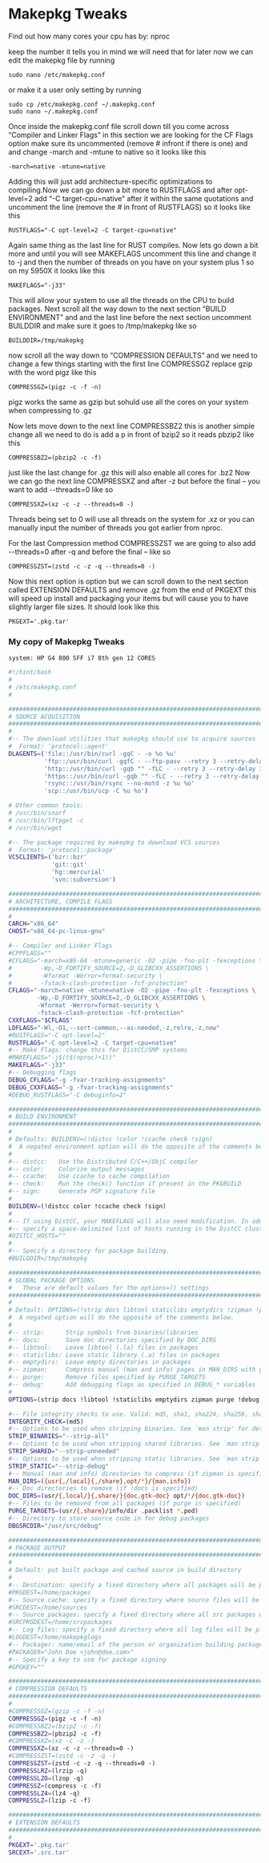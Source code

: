 # Makepkg Tweaks 
Find out how many cores your cpu has by:
    nproc

keep the number it tells you in mind we will need that for later now we can edit the makepkg file by running

    sudo nano /etc/makepkg.conf

or make it a user only setting by running

    sudo cp /etc/makepkg.conf ~/.makepkg.conf
    sudo nano ~/.makepkg.conf

Once inside the makepkg.conf file scroll down till you come across “Compiler and Linker Flags” in this section we are looking for the CF Flags option make sure its uncommented (remove # infront if there is one) and and change -march and -mtune to native so it looks like this

    -march=native -mtune=native

Adding this will just add architecture-specific optimizations to compiling.Now we can go down a bit more to RUSTFLAGS and after opt-level=2 add “-C target-cpu=native” after it within the same quotations and uncomment the line (remove the # in front of RUSTFLAGS) so it looks like this

    RUSTFLAGS="-C opt-level=2 -C target-cpu=native"

Again same thing as the last line for RUST compiles. Now lets go down a bit more and until you will see MAKEFLAGS uncomment this line and change it to -j and then the number of threads on you have on your system plus 1 so on my 5950X it looks like this

    MAKEFLAGS="-j33"

This will allow your system to use all the threads on the CPU to build packages. Next scroll all the way down to the next section “BUILD ENVIRONMENT” and and the last line before the next section uncomment BUILDDIR and make sure it goes to /tmp/makepkg like so

    BUILDDIR=/tmp/makepkg

now scroll all the way down to “COMPRESSION DEFAULTS” and we need to change a few things starting with the first line COMPRESSGZ replace gzip with the word pigz like this

    COMPRESSGZ=(pigz -c -f -n)

pigz works the same as gzip but sohuld use all the cores on your system when compressing to .gz

Now lets move down to the next line COMPRESSBZ2 this is another simple change all we need to do is add a p in front of bzip2 so it reads pbzip2 like this

    COMPRESSBZ2=(pbzip2 -c -f)

just like the last change for .gz this will also enable all cores for .bz2 Now we can go the next line COMPRESSXZ and after -z but before the final – you want to add --threads=0 like so

    COMPRESSXZ=(xz -c -z --threads=0 -)

Threads being set to 0 will use all threads on the system for .xz or you can manually input the number of threads you got earlier from nproc.

For the last Compression method COMPRESSZST we are going to also add --threads=0 after -q and before the final – like so

    COMPRESSZST=(zstd -c -z -q --threads=0 -)

Now this next option is option but we can scroll down to the next section called EXTENSION DEFAULTS and remove .gz from the end of PKGEXT this will speed up install and packaging your items but will cause you to have slightly larger file sizes. It should look like this

    PKGEXT='.pkg.tar'

### My copy of Makepkg Tweaks 
    system: HP G4 800 SFF i7 8th gen 12 CORES

```bash
#!/hint/bash
#
# /etc/makepkg.conf
#

#########################################################################
# SOURCE ACQUISITION
#########################################################################
#
#-- The download utilities that makepkg should use to acquire sources
#  Format: 'protocol::agent'
DLAGENTS=('file::/usr/bin/curl -gqC - -o %o %u'
          'ftp::/usr/bin/curl -gqfC - --ftp-pasv --retry 3 --retry-delay 3 -o %o %u'
          'http::/usr/bin/curl -gqb "" -fLC - --retry 3 --retry-delay 3 -o %o %u'
          'https::/usr/bin/curl -gqb "" -fLC - --retry 3 --retry-delay 3 -o %o %u'
          'rsync::/usr/bin/rsync --no-motd -z %u %o'
          'scp::/usr/bin/scp -C %u %o')

# Other common tools:
# /usr/bin/snarf
# /usr/bin/lftpget -c
# /usr/bin/wget

#-- The package required by makepkg to download VCS sources
#  Format: 'protocol::package'
VCSCLIENTS=('bzr::bzr'
            'git::git'
            'hg::mercurial'
            'svn::subversion')

#########################################################################
# ARCHITECTURE, COMPILE FLAGS
#########################################################################
#
CARCH="x86_64"
CHOST="x86_64-pc-linux-gnu"

#-- Compiler and Linker Flags
#CPPFLAGS=""
#CFLAGS="-march=x86-64 -mtune=generic -O2 -pipe -fno-plt -fexceptions \
#        -Wp,-D_FORTIFY_SOURCE=2,-D_GLIBCXX_ASSERTIONS \
#        -Wformat -Werror=format-security \
#        -fstack-clash-protection -fcf-protection"
CFLAGS="-march=native -mtune=native -O2 -pipe -fno-plt -fexceptions \
        -Wp,-D_FORTIFY_SOURCE=2,-D_GLIBCXX_ASSERTIONS \
        -Wformat -Werror=format-security \
        -fstack-clash-protection -fcf-protection"
CXXFLAGS="$CFLAGS"
LDFLAGS="-Wl,-O1,--sort-common,--as-needed,-z,relro,-z,now"
#RUSTFLAGS="-C opt-level=2"
RUSTFLAGS="-C opt-level=2 -C target-cpu=native"
#-- Make Flags: change this for DistCC/SMP systems
#MAKEFLAGS="-j$(($(nproc)+1))"
MAKEFLAGS="-j33"
#-- Debugging flags
DEBUG_CFLAGS="-g -fvar-tracking-assignments"
DEBUG_CXXFLAGS="-g -fvar-tracking-assignments"
#DEBUG_RUSTFLAGS="-C debuginfo=2"

#########################################################################
# BUILD ENVIRONMENT
#########################################################################
#
# Defaults: BUILDENV=(!distcc !color !ccache check !sign)
#  A negated environment option will do the opposite of the comments below.
#
#-- distcc:   Use the Distributed C/C++/ObjC compiler
#-- color:    Colorize output messages
#-- ccache:   Use ccache to cache compilation
#-- check:    Run the check() function if present in the PKGBUILD
#-- sign:     Generate PGP signature file
#
BUILDENV=(!distcc color !ccache check !sign)
#
#-- If using DistCC, your MAKEFLAGS will also need modification. In addition,
#-- specify a space-delimited list of hosts running in the DistCC cluster.
#DISTCC_HOSTS=""
#
#-- Specify a directory for package building.
#BUILDDIR=/tmp/makepkg

#########################################################################
# GLOBAL PACKAGE OPTIONS
#   These are default values for the options=() settings
#########################################################################
#
# Default: OPTIONS=(!strip docs libtool staticlibs emptydirs !zipman !purge !debug)
#  A negated option will do the opposite of the comments below.
#
#-- strip:      Strip symbols from binaries/libraries
#-- docs:       Save doc directories specified by DOC_DIRS
#-- libtool:    Leave libtool (.la) files in packages
#-- staticlibs: Leave static library (.a) files in packages
#-- emptydirs:  Leave empty directories in packages
#-- zipman:     Compress manual (man and info) pages in MAN_DIRS with gzip
#-- purge:      Remove files specified by PURGE_TARGETS
#-- debug:      Add debugging flags as specified in DEBUG_* variables
#
OPTIONS=(strip docs !libtool !staticlibs emptydirs zipman purge !debug)

#-- File integrity checks to use. Valid: md5, sha1, sha224, sha256, sha384, sha512, b2
INTEGRITY_CHECK=(md5)
#-- Options to be used when stripping binaries. See `man strip' for details.
STRIP_BINARIES="--strip-all"
#-- Options to be used when stripping shared libraries. See `man strip' for details.
STRIP_SHARED="--strip-unneeded"
#-- Options to be used when stripping static libraries. See `man strip' for details.
STRIP_STATIC="--strip-debug"
#-- Manual (man and info) directories to compress (if zipman is specified)
MAN_DIRS=({usr{,/local}{,/share},opt/*}/{man,info})
#-- Doc directories to remove (if !docs is specified)
DOC_DIRS=(usr/{,local/}{,share/}{doc,gtk-doc} opt/*/{doc,gtk-doc})
#-- Files to be removed from all packages (if purge is specified)
PURGE_TARGETS=(usr/{,share}/info/dir .packlist *.pod)
#-- Directory to store source code in for debug packages
DBGSRCDIR="/usr/src/debug"

#########################################################################
# PACKAGE OUTPUT
#########################################################################
#
# Default: put built package and cached source in build directory
#
#-- Destination: specify a fixed directory where all packages will be placed
#PKGDEST=/home/packages
#-- Source cache: specify a fixed directory where source files will be cached
#SRCDEST=/home/sources
#-- Source packages: specify a fixed directory where all src packages will be placed
#SRCPKGDEST=/home/srcpackages
#-- Log files: specify a fixed directory where all log files will be placed
#LOGDEST=/home/makepkglogs
#-- Packager: name/email of the person or organization building packages
#PACKAGER="John Doe <john@doe.com>"
#-- Specify a key to use for package signing
#GPGKEY=""

#########################################################################
# COMPRESSION DEFAULTS
#########################################################################
#
#COMPRESSGZ=(gzip -c -f -n)
COMPRESSGZ=(pigz -c -f -n)
#COMPRESSBZ2=(bzip2 -c -f)
COMPRESSBZ2=(pbzip2 -c -f)
#COMPRESSXZ=(xz -c -z -)
COMPRESSXZ=(xz -c -z --threads=0 -)
#COMPRESSZST=(zstd -c -z -q -)
COMPRESSZST=(zstd -c -z -q --threads=0 -)
COMPRESSLRZ=(lrzip -q)
COMPRESSLZO=(lzop -q)
COMPRESSZ=(compress -c -f)
COMPRESSLZ4=(lz4 -q)
COMPRESSLZ=(lzip -c -f)

#########################################################################
# EXTENSION DEFAULTS
#########################################################################
#
PKGEXT='.pkg.tar'
SRCEXT='.src.tar'
```